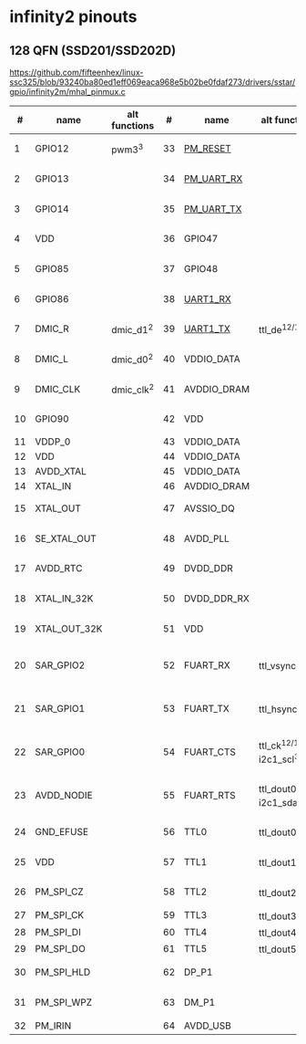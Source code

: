 # infinity2 pinouts

## 128 QFN (SSD201/SSD202D)

https://github.com/fifteenhex/linux-ssc325/blob/93240ba80ed1eff069eaca968e5b02be0fdaf273/drivers/sstar/gpio/infinity2m/mhal_pinmux.c

| #  | name         | alt functions        | #  | name                                       | alt functions                                  | #  | name               | alt functions                                                        | #   | name                                 | alt functions                             |
|----|--------------|----------------------|----|--------------------------------------------|------------------------------------------------|----|--------------------|----------------------------------------------------------------------|-----|--------------------------------------|-------------------------------------------|
| 1  | GPIO12       | pwm3<sup>3</sup>     | 33 | [PM_RESET](/ip/commonpins.md#pm_reset)     |                                                | 65 | TTL6               | mipi_tx_p_ch0<sup>1/2</sup> ttl_dout6<sup>1</sup>                    | 97  | SD_D2<sup>1</sup>                    |                                           |
| 2  | GPIO13       |                      | 34 | [PM_UART_RX](/ip/commonpins.md#pm_uart_rx) |                                                | 66 | TTL7               | mipi_tx_n_ch0<sup>1/2</sup> ttl_dout7<sup>1</sup>                    | 98  | VDDP_1                               |                                           |
| 3  | GPIO14       |                      | 35 | [PM_UART_TX](/ip/commonpins.md#pm_uart_tx) |                                                | 67 | TTL8               | mipi_tx_p_ch1<sup>1/2</sup> ttl_dout8<sup>1</sup>                    | 99  | GPIO0                                | eth1_mdio<sup>5</sup> i2s_wck<sup>3</sup> |
| 4  | VDD          |                      | 36 | GPIO47                                     |                                                | 68 | TTL9               | mipi_tx_n_ch1<sup>1/2</sup> ttl_dout9<sup>1</sup>                    | 100 | GPIO1                                | eth1_mdc<sup>5</sup> i2s_bck<sup>3</sup>  |
| 5  | GPIO85       |                      | 37 | GPIO48                                     |                                                | 69 | TTL10              | mipi_tx_p_ch2<sup>1/2</sup> ttl_dout10<sup>1</sup>                   | 101 | GPIO2                                | i2c1_scl<sup>5</sup> i2s_sdi<sup>3</sup>  |
| 6  | GPIO86       |                      | 38 | [UART1_RX](/ip/commonpins.md#uart1_rx)     |                                                | 70 | TTL11              | mipi_tx_n_ch2<sup>1/2</sup> ttl_dout11<sup>1</sup>                   | 102 | GPIO3                                | i2c1_sda<sup>5</sup> i2s_sdo<sup>3</sup>  |
| 7  | DMIC_R       | dmic_d1<sup>2</sup>  | 39 | [UART1_TX](/ip/commonpins.md#uart1_tx)     | ttl_de<sup>12/13</sup>                         | 71 | TTL12              | mipi_tx_p_ch3<sup>1</sup> ttl_dout12<sup>1</sup>                     | 103 | [PM_LED0](/ip/commonpins.md#pm_led0) |                                           |
| 8  | DMIC_L       | dmic_d0<sup>2</sup>  | 40 | VDDIO_DATA                                 |                                                | 72 | TTL13              | mipi_tx_n_ch3<sup>1</sup> ttl_dout13<sup>1</sup>                     | 104 | [PM_LED1](/ip/commonpins.md#pm_led1) |                                           |
| 9  | DMIC_CLK     | dmic_clk<sup>2</sup> | 41 | AVDDIO_DRAM                                |                                                | 73 | TTL14              | mipi_tx_p_ch4<sup>1</sup> ttl_dout14<sup>1</sup>                     | 105 | VDD                                  |                                           |
| 10 | GPIO90       |                      | 42 | VDD                                        |                                                | 74 | TTL15              | mipi_tx_n_ch4<sup>1</sup> ttl_dout15<sup>1</sup>                     | 106 | AVDD_ETH                             |                                           |
| 11 | VDDP_0       |                      | 43 | VDDIO_DATA                                 |                                                | 75 | AVDD1              |                                                                      | 107 | ETH_RN                               |                                           |
| 12 | VDD          |                      | 44 | VDDIO_DATA                                 |                                                | 76 | VDDP_1             |                                                                      | 108 | ETH_RP                               |                                           |
| 13 | AVDD_XTAL    |                      | 45 | VDDIO_DATA                                 |                                                | 77 | VDD                |                                                                      | 109 | ETH_TN                               |                                           |
| 14 | XTAL_IN      |                      | 46 | AVDDIO_DRAM                                |                                                | 78 | VDD                |                                                                      | 110 | ETH_TP                               |                                           |
| 15 | XTAL_OUT     |                      | 47 | AVSSIO_DQ                                  |                                                | 79 | TTL16              | eth1_mdio<sup>3</sup> ttl_dout16<sup>1</sup>                         | 111 | DP_P2                                |                                           |
| 16 | SE_XTAL_OUT  |                      | 48 | AVDD_PLL                                   |                                                | 80 | TTL17              | eth1_mdc<sup>3</sup> ttl_dout17<sup>1</sup>                          | 112 | DM_P2                                |                                           |
| 17 | AVDD_RTC     |                      | 49 | DVDD_DDR                                   |                                                | 81 | TTL18              | eth1_col<sup>3</sup> ttl_dout18<sup>1</sup>                          | 113 | AVDD_USB                             |                                           |
| 18 | XTAL_IN_32K  |                      | 50 | DVDD_DDR_RX                                |                                                | 82 | TTL19              | eth1_rxd0<sup>3</sup> ttl_dout19<sup>1</sup>                         | 114 | AVDD_AUD                             |                                           |
| 19 | XTAL_OUT_32K |                      | 51 | VDD                                        |                                                | 83 | TTL20              | eth1_rxd1<sup>3</sup> ttl_dout20<sup>1</sup>                         | 115 | AUD_LINEOUT_R0                       |                                           |
| 20 | SAR_GPIO2    |                      | 52 | FUART_RX                                   | ttl_vsync<sup>12/13</sup>                      | 84 | TTL21              | eth1_tx_clk<sup>3</sup> eth1_txd1<sup>5</sup> ttl_dout21<sup>1</sup> | 116 | AUD_LINEOUT_L0                       |                                           |
| 21 | SAR_GPIO1    |                      | 53 | FUART_TX                                   | ttl_hsync<sup>12/13</sup>                      | 85 | TTL22              | eth1_txd0<sup>3</sup> eth1_txd0<sup>5</sup> ttl_dout22<sup>1</sup>   | 117 | AUD_MICCM0                           |                                           |
| 22 | SAR_GPIO0    |                      | 54 | FUART_CTS                                  | ttl_ck<sup>12/13</sup> i2c1_scl<sup>3</sup>    | 86 | TTL23              | eth1_txd1<sup>3</sup> eth1_tx_en<sup>5</sup> ttl_dout23<sup>1</sup>  | 118 | AUD_MICIN0                           |                                           |
| 23 | AVDD_NODIE   |                      | 55 | FUART_RTS                                  | ttl_dout0<sup>12/13</sup> i2c1_sda<sup>3</sup> | 87 | TTL24              | eth1_tx_en<sup>3</sup> eth1_tx_clk<sup>5</sup> ttl_ck<sup>1</sup>    | 119 | AUD_VRM_DAC                          |                                           |
| 24 | GND_EFUSE    |                      | 56 | TTL0                                       | ttl_dout0<sup>1</sup>                          | 88 | TTL25              | eth1_col<sup>5</sup> ttl_hsync<sup>1</sup>                           | 120 | AUD_VAG                              |                                           |
| 25 | VDD          |                      | 57 | TTL1                                       | ttl_dout1<sup>1</sup>                          | 89 | TTL26              | eth1_rxd0<sup>5</sup> ttl_vsync<sup>1</sup>                          | 121 | GPIO4                                | pwm0<sup>3</sup>                          |
| 26 | PM_SPI_CZ    |                      | 58 | TTL2                                       | ttl_dout2<sup>1</sup>                          | 90 | TTL27              | eth1_rxd1<sup>5</sup> ttl_de<sup>1</sup>                             | 122 | GPIO5                                | pwm1<sup>4</sup>                          |
| 27 | PM_SPI_CK    |                      | 59 | TTL3                                       | ttl_dout3<sup>1</sup>                          | 91 | PM_SD_CDZ          |                                                                      | 123 | GPIO6                                | i2c0_scl<sup>4</sup>                      |
| 28 | PM_SPI_DI    |                      | 60 | TTL4                                       | ttl_dout4<sup>1</sup>                          | 92 | SD_D1<sup>1</sup>  | pwm2<sup>6</sup>                                                     | 124 | GPIO7                                | i2c0_sda<sup>4</sup>                      |
| 29 | PM_SPI_DO    |                      | 61 | TTL5                                       | ttl_dout5<sup>1</sup>                          | 93 | SD_D0<sup>1</sup>  | i2s_wck<sup>3</sup>                                                  | 125 | UART2_RX                             | spi0_cz<sup>5</sup>                       |
| 30 | PM_SPI_HLD   |                      | 62 | DP_P1                                      |                                                | 94 | SD_CLK<sup>1</sup> | i2c1_scl<sup>5</sup> i2s_bck<sup>3</sup>                             | 126 | UART2_TX                             | spi0_ck<sup>5</sup>                       |
| 31 | PM_SPI_WPZ   |                      | 63 | DM_P1                                      |                                                | 95 | SD_CMD<sup>1</sup> | i2c1_sda<sup>5</sup> i2s_sdi<sup>3</sup>                             | 127 | GPIO10                               | spi0_di<sup>5</sup>                       |
| 32 | PM_IRIN      |                      | 64 | AVDD_USB                                   |                                                | 96 | SD_D3<sup>1</sup>  | i2s_sdo<sup>3</sup>                                                  | 128 | GPIO11                               | spi0_do<sup>5</sup>                       |
